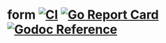 # form [![CI](https://github.com/pchchv/form/workflows/CI/badge.svg)](https://github.com/pchchv/form/actions?query=workflow%3ACI+event%3Apush) [![Go Report Card](https://goreportcard.com/badge/github.com/pchchv/form)](https://goreportcard.com/report/github.com/pchchv/form) [![Godoc Reference](https://pkg.go.dev/badge/github.com/pchchv/form)](https://pkg.go.dev/github.com/pchchv/form)
